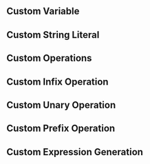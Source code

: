 ## Custom Variable

## Custom String Literal

## Custom Operations

## Custom Infix Operation

## Custom Unary Operation

## Custom Prefix Operation

## Custom Expression Generation